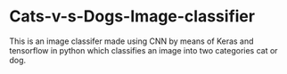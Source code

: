 # Cats-v-s-Dogs-Image-classifier

This is an image classifer made using CNN by means of Keras and tensorflow in python which classifies an image into two categories cat or dog.
